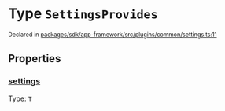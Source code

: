 # Type `SettingsProvides`
<sub>Declared in [packages/sdk/app-framework/src/plugins/common/settings.ts:11](https://github.com/dxos/dxos/blob/7194736719/packages/sdk/app-framework/src/plugins/common/settings.ts#L11)</sub>




## Properties
### [settings](https://github.com/dxos/dxos/blob/7194736719/packages/sdk/app-framework/src/plugins/common/settings.ts#L12)
Type: <code>T</code>





